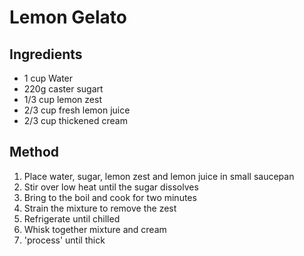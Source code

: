 # Lemon Gelato

## Ingredients

* 1 cup Water
* 220g caster sugart
* 1/3 cup lemon zest
* 2/3 cup fresh lemon juice
* 2/3 cup thickened cream 

## Method

1. Place water, sugar, lemon zest and lemon juice in small saucepan
2. Stir over low heat until the sugar dissolves
3. Bring to the boil and cook for two minutes
4. Strain the mixture to remove the zest
5. Refrigerate until chilled
6. Whisk together mixture and cream
7. 'process' until thick
